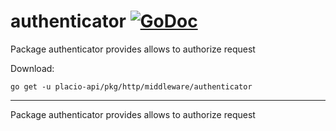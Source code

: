 # authenticator [![GoDoc](https://godoc.org/placio-api/pkg/http/middleware/authenticator?status.svg)](https://godoc.org/placio-api/pkg/http/middleware/authenticator)

Package authenticator provides allows to authorize request

Download:

```shell
go get -u placio-api/pkg/http/middleware/authenticator
```

---

Package authenticator provides allows to authorize request

